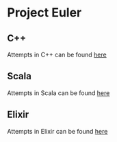 # Project Euler

## C++
Attempts in C++ can be found [here](/cpp/)  
## Scala
Attempts in Scala can be found [here](/Scala/euler/src/re/_1r/problems/)
## Elixir
Attempts in Elixir can be found [here](/Elixir/)
